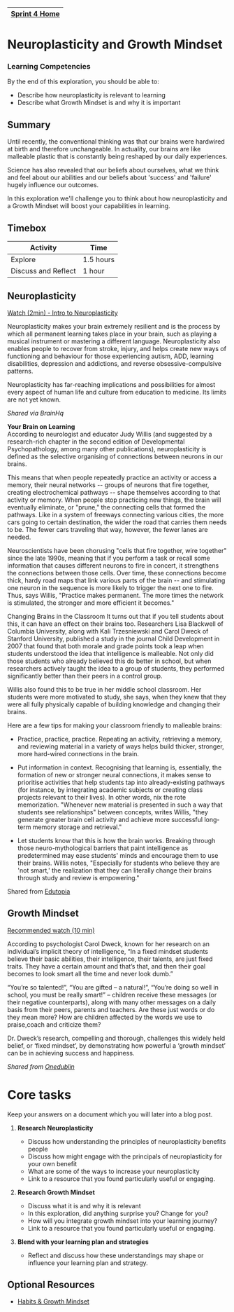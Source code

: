[Sprint 4 Home](README.md)|
---|

# Neuroplasticity and Growth Mindset

### Learning Competencies
By the end of this exploration, you should be able to:
- Describe how neuroplasticity is relevant to learning 
- Describe what Growth Mindset is and why it is important  

## Summary 

Until recently, the conventional thinking was that our brains were hardwired at birth and therefore unchangeable. In actuality, our brains are like malleable plastic that is constantly being reshaped by our daily experiences.

Science has also revealed that our beliefs about ourselves, what we think and feel about our abilities and our beliefs about 'success' and 'failure' hugely influence our outcomes. 

In this exploration we'll challenge you to think about how neuroplasticity and a Growth Mindset will boost your capabilities in learning. 

## Timebox

Activity | Time|
------------|----------|
Explore | 1.5 hours
Discuss and Reflect  | 1 hour |



## Neuroplasticity 
[Watch (2min) - Intro to Neuroplasticity](https://www.youtube.com/watch?v=6Ngs5_WXxfo)

Neuroplasticity makes your brain extremely resilient and is the process by which all permanent learning takes place in your brain, such as playing a musical instrument or mastering a different language. Neuroplasticity also enables people to recover from stroke, injury, and helps create new ways of functioning and behaviour for those experiencing  autism, ADD, learning disabilities, depression and addictions, and reverse obsessive-compulsive patterns.

Neuroplasticity has far-reaching implications and possibilities for almost every aspect of human life and culture from education to medicine. Its limits are not yet known. 

_Shared via BrainHq_

__Your Brain on Learning__  
According to neurologist and educator Judy Willis (and suggested by a research-rich chapter in the second edition of Developmental Psychopathology, among many other publications), neuroplasticity is defined as the selective organising of connections between neurons in our brains.

This means that when people repeatedly practice an activity or access a memory, their neural networks -- groups of neurons that fire together, creating electrochemical pathways -- shape themselves according to that activity or memory. When people stop practicing new things, the brain will eventually eliminate, or "prune," the connecting cells that formed the pathways. Like in a system of freeways connecting various cities, the more cars going to certain destination, the wider the road that carries them needs to be. The fewer cars traveling that way, however, the fewer lanes are needed.

Neuroscientists have been chorusing "cells that fire together, wire together" since the late 1990s, meaning that if you perform a task or recall some information that causes different neurons to fire in concert, it strengthens the connections between those cells. Over time, these connections become thick, hardy road maps that link various parts of the brain -- and stimulating one neuron in the sequence is more likely to trigger the next one to fire. Thus, says Willis, "Practice makes permanent. The more times the network is stimulated, the stronger and more efficient it becomes."

Changing Brains in the Classroom
It turns out that if you tell students about this, it can have an effect on their brains too. Researchers Lisa Blackwell of Columbia University, along with Kali Trzesniewski and Carol Dweck of Stanford University, published a study in the journal Child Development in 2007 that found that both morale and grade points took a leap when students understood the idea that intelligence is malleable. Not only did those students who already believed this do better in school, but when researchers actively taught the idea to a group of students, they performed significantly better than their peers in a control group.

Willis also found this to be true in her middle school classroom. Her students were more motivated to study, she says, when they knew that they were all fully physically capable of building knowledge and changing their brains.

Here are a few tips for making your classroom friendly to malleable brains:

* Practice, practice, practice. Repeating an activity, retrieving a memory, and reviewing material in a variety of ways helps build thicker, stronger, more hard-wired connections in the brain.

* Put information in context. Recognising that learning is, essentially, the formation of new or stronger neural connections, it makes sense to prioritise activities that help students tap into already-existing pathways (for instance, by integrating academic subjects or creating class projects relevant to their lives). In other words, nix the rote memorization. "Whenever new material is presented in such a way that students see relationships" between concepts, writes Willis, "they generate greater brain cell activity and achieve more successful long-term memory storage and retrieval."

* Let students know that this is how the brain works. Breaking through those neuro-mythological barriers that paint intelligence as predetermined may ease students' minds and encourage them to use their brains. Willis notes, "Especially for students who believe they are 'not smart,' the realization that they can literally change their brains through study and review is empowering."

Shared from [Edutopia](https://www.edutopia.org/neuroscience-brain-based-learning-neuroplasticity)

## Growth Mindset

[Recommended watch (10 min)](https://www.ted.com/talks/carol_dweck_the_power_of_believing_that_you_can_improve#t-459099)


According to psychologist Carol Dweck, known for her research on an individual’s implicit theory of intelligence, “In a fixed mindset students believe their basic abilities, their intelligence, their talents, are just fixed traits. They have a certain amount and that’s that, and then their goal becomes to look smart all the time and never look dumb.”

“You’re so talented!”, “You are gifted – a natural!”, “You’re doing so well in school, you must be really smart!” – children receive these messages (or their negative counterparts), along with many other messages on a daily basis from their peers, parents and teachers. Are these just words or do they mean more? How are children affected by the words we use to praise,coach and criticize them? 

Dr. Dweck’s research, compelling and thorough, challenges this widely held belief, or ‘fixed mindset’, by demonstrating how powerful a ‘growth mindset’ can be in achieving success and happiness.

_Shared from [Onedublin](https://onedublin.org/2012/06/19/stanford-universitys-carol-dweck-on-the-growth-mindset-and-education/)_

# Core tasks 
Keep your answers on a document which you will later into a blog post. 

1. __Research Neuroplasticity__ 
    - Discuss how understanding the principles of neuroplasticity benefits people
    - Discuss how might engage with the principals of neuroplasticity for your own benefit 
    - What are some of the ways to increase your neuroplasticity
    - Link to a resource that you found particularly useful or engaging. 

2. __Research Growth Mindset__ 
    - Discuss what it is and why it is relevant 
    - In this exploration, did anything surprise you? Change for you? 
    - How will you integrate growth mindset into your learning journey?
    - Link to a resource that you found particularly useful or engaging. 

3. __Blend with your learning plan and strategies__
    - Reflect and discuss how these understandings may shape or influence your learning plan and strategy. 

## Optional Resources 
- [Habits & Growth Mindset](http://blog.bufferapp.com/the-habits-of-successful-people-they-have-a-growth-mindset)